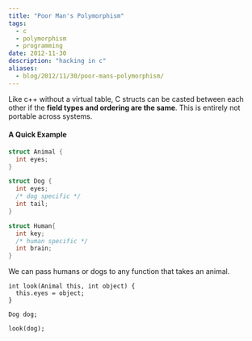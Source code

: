 ```yaml
---
title: "Poor Man's Polymorphism"
tags:
  - c
  - polymorphism
  - programming
date: 2012-11-30
description: "hacking in c"
aliases:
  - blog/2012/11/30/poor-mans-polymorphism/
---
```



Like c++ without a virtual table, C structs can be casted between each other if the **field types and ordering are the same**.  This is entirely not portable across systems.


#### A Quick Example

```c
struct Animal {
  int eyes;
}

struct Dog {
  int eyes;
  /* dog specific */
  int tail;
}

struct Human{
  int key;
  /* human specific */
  int brain;
}
```

We can pass humans or dogs to any function that takes an animal.

```
int look(Animal this, int object) {
  this.eyes = object;
}

Dog dog;

look(dog);
```



